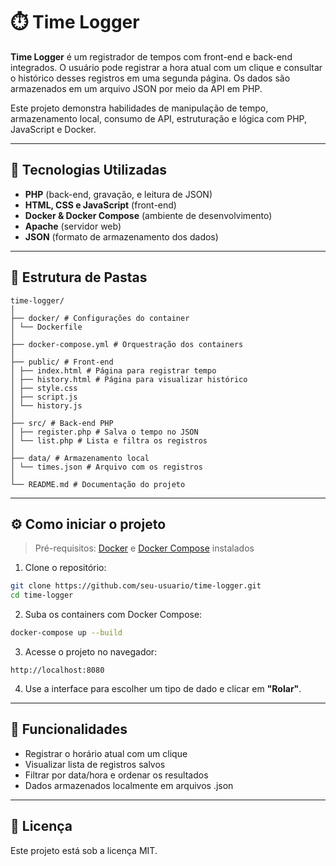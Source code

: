 
# ⏱️ Time Logger

**Time Logger** é um registrador de tempos com front-end e back-end integrados. O usuário pode registrar a hora atual com um clique e consultar o histórico desses registros em uma segunda página. Os dados são armazenados em um arquivo JSON por meio da API em PHP.

Este projeto demonstra habilidades de manipulação de tempo, armazenamento local, consumo de API, estruturação e lógica com PHP, JavaScript e Docker.

---

## 🚀 Tecnologias Utilizadas

- **PHP** (back-end, gravação, e leitura de JSON)
- **HTML, CSS e JavaScript** (front-end)
- **Docker & Docker Compose** (ambiente de desenvolvimento)
- **Apache** (servidor web)
- **JSON** (formato de armazenamento dos dados)

---

## 📁 Estrutura de Pastas

```
time-logger/
│
├── docker/ # Configurações do container
│ └── Dockerfile
│
├── docker-compose.yml # Orquestração dos containers
│
├── public/ # Front-end
│ ├── index.html # Página para registrar tempo
│ ├── history.html # Página para visualizar histórico
│ ├── style.css
│ ├── script.js
│ └── history.js
│
├── src/ # Back-end PHP
│ ├── register.php # Salva o tempo no JSON
│ └── list.php # Lista e filtra os registros
│
├── data/ # Armazenamento local
│ └── times.json # Arquivo com os registros
│
└── README.md # Documentação do projeto
```

---

## ⚙️ Como iniciar o projeto

> Pré-requisitos: [Docker](https://www.docker.com/) e [Docker Compose](https://docs.docker.com/compose/) instalados

1. Clone o repositório:

```bash
git clone https://github.com/seu-usuario/time-logger.git
cd time-logger
```

2. Suba os containers com Docker Compose:

```bash
docker-compose up --build
```

3. Acesse o projeto no navegador:

```
http://localhost:8080
```

4. Use a interface para escolher um tipo de dado e clicar em **"Rolar"**.

---

## 🔮 Funcionalidades

- Registrar o horário atual com um clique
- Visualizar lista de registros salvos
- Filtrar por data/hora e ordenar os resultados
- Dados armazenados localmente em arquivos .json

---

## 📌 Licença

Este projeto está sob a licença MIT.
